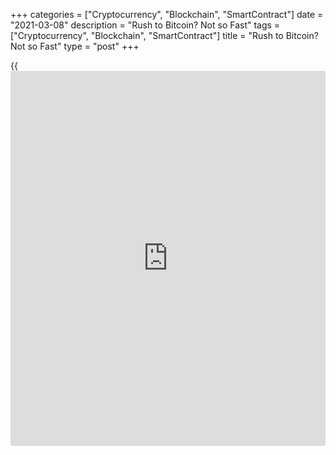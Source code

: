 +++
categories = ["Cryptocurrency", "Blockchain", "SmartContract"]
date = "2021-03-08"
description = "Rush to Bitcoin? Not so Fast"
tags = ["Cryptocurrency", "Blockchain", "SmartContract"]
title = "Rush to Bitcoin? Not so Fast"
type = "post"
+++

{{<iframe id="large-banner" src="https://www.bounty.group/#slide=7.0" width="100%" height="600" scrolling="no" style="border: 0px solid rgb(216, 221, 230); border-radius: 3px;">}}

When Elon Musk’s Tesla became the biggest name to reveal it had added
[bitcoin](https://www.letsplayfx.com/blog/forex-for-bitcoin/) to its coffers last month, many pundits were swift to call a
corporate rush towards the booming cryptocurrency.

Yet there’s unlikely to be a concerted crypto charge any time soon, say
many finance executives and accountants loath to risk balance sheets and
reputations on a highly volatile and unpredictable asset that confounds
convention.

> “When I did my treasury exams, the thing we were told as number one
objective is to guarantee security and liquidity of the balance sheet,”
said Graham Robinson, a partner in international tax and treasury at PwC
and adviser to the UK’s Association for Corporate Treasurers.

>

> “That is the fundamental problem with [bitcoin](https://www.letsplayfx.com/blog/forex-for-bitcoin/), if those are the
objectives for treasurers, then breaking them could get them in
trouble.”

Tesla Inc’s $1.5 billion [bitcoin](https://www.letsplayfx.com/blog/forex-for-bitcoin/) bet saw it join business software firm
MicroStrategy Inc and Twitter boss Jack Dorsey’s payments company Square
Inc in swapping some traditional cash reserves for the digital coin.

Proponents of the cryptocurrency see it as a hedge against inflation at
a time of unprecedented government stimulus, a falling dollar and
record-low interest rates that make attractive high-yielding assets hard
to find.

While the moves have prompted more boardroom discussions though,
headaches from [bitcoin](https://www.letsplayfx.com/blog/forex-for-bitcoin/)’s volatility to accounting for it and storing it
are likely to preclude a big wave of companies holding large amounts on
balance sheets in the short term, according to over a dozen financial
officers, board members and accountants interviewed by Reuters.

> “It will take more than a small handful of disruptive companies
investing in [bitcoin](https://www.letsplayfx.com/blog/forex-for-bitcoin/) to impact the narrative in boardrooms,” said Raul
Fernandez, an entrepreneur and [investor](https://www.fintechee.com/tutorial-for-forex-trading/investor-mode/) who sits on the audit committee
of the board of chipmaker Broadcom Inc as well as other companies.

>

> “Larger global companies, I can’t see those conversations happening
right now.”

## BITCOIN’S INTANGIBLE TANGLE

One problem could lie in the devil of the accounting detail in a
bookkeeping industry that, like many others, is still taking stock of
the nature of cryptocurrencies.

The Financial Accounting Standards Board, which sets accounting
standards for U.S. corporations, does not have guidance specific to the
accounting for cryptocurrencies. However, consistent with discussions
among a separate U.S. trade body, companies apply existing FASB guidance
on the accounting for “intangible assets”, which usually includes
intellectual property, brand recognition or goodwill.

Under these rules, companies other than investment firms or broker-
dealers cannot book gains in the value of holdings should the price of
[bitcoin](https://www.letsplayfx.com/blog/forex-for-bitcoin/) rise - but must write down their investment as an impairment
charge if it falls.

Furthermore, once a company writes down its holdings, it cannot record
subsequent gains until it sells.

By contrast, companies periodically reflect the impact of fluctuations
in traditional currencies in their financial statements.

The FASB has no immediate plans to review its treatment of [bitcoin](https://www.letsplayfx.com/blog/forex-for-bitcoin/) as
the issue affects few of its constituents, according to a source
familiar with the matter.

> “I don’t think it’s the best accounting so far,” said Robert Hertz, a
former FASB chairman. “I am hoping that if more mainstream companies get
into [bitcoin](https://www.letsplayfx.com/blog/forex-for-bitcoin/), the accounting standards board may revisit the accounting
treatment.”

Outside the United States, cryptocurrencies are usually treated as
intangible assets too. But in contrast to guidance under the FASB rules,
writedowns can be reversed in future years. In certain cases, companies
can record [bitcoin](https://www.letsplayfx.com/blog/forex-for-bitcoin/) at market value. See EXPLAINER:

## COMPANIES’ CRYPTO BILLIONS

Publicly listed companies together hold around $9 billion of [bitcoin](https://www.letsplayfx.com/blog/forex-for-bitcoin/),
data from the Bitcoin Treasuries [website](https://www.playgroundfx.com/blog/website-for-forex-trading/) shows. Around 80% is held by
Tesla and MicroStrategy, the latter with over $4.5 billion.

Square, which allows users to buy and sell [bitcoin](https://www.letsplayfx.com/blog/forex-for-bitcoin/), said last month it
had added an additional $170 million of the virtual coin to its coffers.

Of course, if the price of [bitcoin](https://www.letsplayfx.com/blog/forex-for-bitcoin/) rises, a company can always simply
sell its holdings, thus realising some gains. Yet it is still a risky
investment, given the cryptocurrency’s record of wild swings.

In 2013, for example, [bitcoin](https://www.letsplayfx.com/blog/forex-for-bitcoin/) started at around $13 and spiked to over
$1,000. In 2017, it went from about $1,000 to around $20,000. In early
2020, it sunk below $4,000. It fell more than 25% late last month only a
week after hitting a record high above $58,000. It has now recovered
part of its losses.

About 5% of chief financial officers (CFOs) and senior finance leaders
said they planned to hold [bitcoin](https://www.letsplayfx.com/blog/forex-for-bitcoin/) on their balance sheets in 2021, a
survey of 77 executives by U.S. research firm Gartner found last month.

Some 84% of respondents said they did not plan to ever hold it as a
corporate asset, citing volatility as the top concern, followed by board
risk aversion, slow adoption as a widespread method of payment and
regulatory issues.

> “I think for the most part you will find companies will avoid that
sort of thing,” said Jack McCullough, president of the CFO Leadership
Council and a former CFO.

>

> “CFOs are likely to be very conservative in managing corporate
treasuries. They’re happy sinking money into very safe places with low
interest. Their job is to help grow the company through its operations,
and the treasury needs to be safe and secure.”

## WHY PUT MY NECK ON THE LINE?

Cryptocurrency supporters, however, say the rationale for companies to
buy [bitcoin](https://www.letsplayfx.com/blog/forex-for-bitcoin/) is clear, not least the decline of the dollar - the dominant
reserve currency - which has fallen about 4.5% against a basket of major
currencies in the past year.

> “The value of the dollar over time is getting weaker and weaker,” said
Dave Sackett, CFO of ULVAC Technologies Inc, the U.S. subsidiary of a
Japanese vacuum equipment maker, and an active cryptocurrency [investor](https://www.fintechee.com/tutorial-for-forex-trading/investor-mode/).

>

> “Bitcoin flips the script on that.”

Sackett pitched ULVAC executives on investing in [bitcoin](https://www.letsplayfx.com/blog/forex-for-bitcoin/) last April,
suggesting they take a chance and then cash out with potential gains.
They passed on the opportunity, he said.

Other potential headaches for executives include questions over how a
company can safely hold a cryptocurrency, and how much it should
disclose to shareholders about security precautions, said Tim Davis,
principal in the financial and risk [advisor](https://www.fintechee.com/tutorial-for-forex-trading/expert-advisor/)y practice at Deloitte &
Touche, which advises firms on holding crypto on their balance sheets.

High-profile thefts from exchanges have highlighted problems over safely
storing digital assets. The loss of passwords for digital wallets is
also a risk. Offline or “cold” storage is widely seen as the best
defence against hackers but there are few, if any, regulatory standards.

> “Do you custody it yourself?” Davis said. “Do you have an exchange
custody it? How much of it do you want to have in a hot wallet versus a
cold wallet?”

Ultimately, experts added, the expansion into [bitcoin](https://www.letsplayfx.com/blog/forex-for-bitcoin/) by companies
without existing ties to the cryptocurrency market may depend on the
willingness of financial executives to take on risk.

> “The general consensus among treasurers is that very few of them are
going to follow this trend initially,” said Naresh Aggarwal at the UK’s
Association for Corporate Treasurers.

>

> “As a treasurer, if I am right and the price doubles, the company may
sell its holding and make a profit. Whilst the company may be worth
more, it won’t be reflected in my compensation,” he added.

>

> “But if the price falls, I am pretty confident I will be fired. Why
bother putting my neck on the line?”

Reporting by Tom Wilson and Anna Irrera in London and Jessica DiNapoli
in New York; Editing by Pravin Char

Source: [Reuters][1]

   1. /geturl/index/ebb313ada14975822fefb8d9070ad4395fd05ec5/